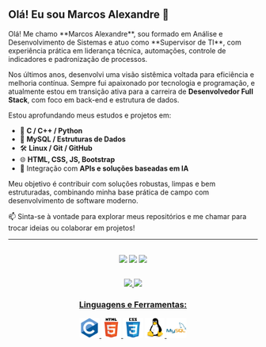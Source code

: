 <div>
  <h2>Olá! Eu sou Marcos Alexandre 👋</h2>
Olá! Me chamo **Marcos Alexandre**, sou formado em Análise e Desenvolvimento de Sistemas e atuo como **Supervisor de TI**, com experiência prática em liderança técnica, automações, controle de indicadores e padronização de processos.

Nos últimos anos, desenvolvi uma visão sistêmica voltada para eficiência e melhoria contínua. Sempre fui apaixonado por tecnologia e programação, e atualmente estou em transição ativa para a carreira de **Desenvolvedor Full Stack**, com foco em back-end e estrutura de dados.

Estou aprofundando meus estudos e projetos em:
- 🧠 **C / C++ / Python**
- 💾 **MySQL / Estruturas de Dados**
- 🛠️ **Linux / Git / GitHub**
- 🌐 **HTML, CSS, JS, Bootstrap**
- 🤖 Integração com **APIs e soluções baseadas em IA**

Meu objetivo é contribuir com soluções robustas, limpas e bem estruturadas, combinando minha base prática de campo com desenvolvimento de software moderno.

📫 Sinta-se à vontade para explorar meus repositórios e me chamar para trocar ideias ou colaborar em projetos!

---
</div><br>

<div align="center">
  <a href = "mailto:marcosalexandredsa@gmail.com"><img src="https://img.shields.io/badge/-Gmail-%23333?style=for-the-badge&logo=gmail&logoColor=white" target="_blank"></a>
  <a href="https://www.linkedin.com/in/marcos4lex" target="_blank"><img src="https://img.shields.io/badge/-LinkedIn-%230077B5?style=for-the-badge&logo=linkedin&logoColor=white" target="_blank"></a>
  <a href="https://twitter.com/marcos4lex" target="_blank"><img src="https://img.shields.io/badge/Twitter-1DA1F2?style=for-the-badge&logo=twitter&logoColor=white" target="_blank"></a>
</div>


  ##
<div align="center">
  <a href="https://github.com/marcos4lex">
  <img height="166em" src="https://github-readme-stats.vercel.app/api?username=marcos4lex&show_icons=true&theme=onedark&include_all_commits=true&count_private=true"/>
  <img height="166em" src="https://github-readme-stats.vercel.app/api/top-langs/?username=marcos4lex&layout=compact&langs_count=7&theme=onedark"/>
</div>

  
<h3 align="center">Linguagens e Ferramentas:</h3>
<p align="center"> <a href="#" target="_blank" rel="noreferrer"> <img src="https://raw.githubusercontent.com/devicons/devicon/master/icons/c/c-original.svg" alt="c" width="40" height="40"/> </a>  <a href="#" target="_blank" rel="noreferrer"> <img src="https://raw.githubusercontent.com/devicons/devicon/master/icons/html5/html5-original-wordmark.svg" alt="html5" width="40" height="40"/> </a><a href="#" target="_blank" rel="noreferrer"> <img src="https://raw.githubusercontent.com/devicons/devicon/master/icons/css3/css3-original-wordmark.svg" alt="css3" width="40" height="40"/></a> <a href="#" target="_blank" rel="noreferrer"> <img src="https://raw.githubusercontent.com/devicons/devicon/master/icons/linux/linux-original.svg" alt="linux" width="40" height="40"/> </a> <a href="#" target="_blank" rel="noreferrer"> <img src="https://raw.githubusercontent.com/devicons/devicon/master/icons/mysql/mysql-original-wordmark.svg" alt="mysql" width="40" height="40"/></a></p>
